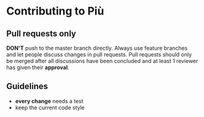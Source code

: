 # Contributing to Più

## Pull requests only

**DON'T** push to the master branch directly. Always use feature branches and let people discuss changes in pull requests.
Pull requests should only be merged after all discussions have been concluded and at least 1 reviewer has given their 
**approval**.

## Guidelines

- **every change** needs a test
- keep the current code style

